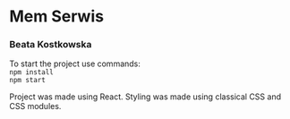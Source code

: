 # Mem Serwis
### Beata Kostkowska

To start the project use commands:\
`npm install`\
`npm start`

Project was made using React.
Styling was made using classical CSS and CSS modules.